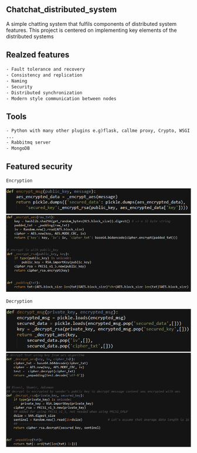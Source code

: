 ## Chatchat_distributed_system
A simple chatting system that fulfils components of distributed system features.
This project is centered on implementing key elements of the distributed systems

## Realzed features
	- Fault tolerance and recovery
	- Consistency and replication
	- Naming
	- Security
	- Distributed synchronization
	- Modern style communication between nodes
	
## Tools
	- Python with many other plugins e.g)flask, callme proxy, Crypto, WSGI ... 
	- Rabbitmq server
	- MongoDB
	
## Featured security
	Encryption
	
![alt tag](https://github.com/gowhd20/Chatchat_distributed_system/blob/master/snippet/encrypt_2.PNG)
![alt tag](https://github.com/gowhd20/Chatchat_distributed_system/blob/master/snippet/encrypt_1.PNG)

	Decryption
	
![alt tag](https://github.com/gowhd20/Chatchat_distributed_system/blob/master/snippet/decrypt_2.PNG)
![alt tag](https://github.com/gowhd20/Chatchat_distributed_system/blob/master/snippet/decrypt_1.PNG)
	